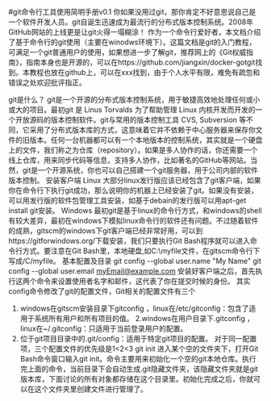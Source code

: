 #git命令行工具使用简明手册v0.1	
  你如果没用过git，那你肯定不好意思说自己是一个软件开发人员。git自诞生迅速成为最流行的分布式版本控制系统。2008年GitHub网站的上线更是让git火得一塌糊涂！
   作为一个命令行爱好者，本文档介绍了基于命令行的git使用（主要在winodws环境下）。这篇文档是git的入门教程，可满足一个git普通用户的使用，如果想进一步了解git，推荐网上的《Git权威指南》，指南本身也是开源的，可以在https://github.com/jiangxin/docker-gotgit找到。本教程也放在github上，可以在xxx找到，由于个人水平有限，难免有疏忽和错误之处欢迎批评指正。
 
git是什么？
  git是一个开源的分布式版本控制系统，用于敏捷高效地处理任何或小或大的项目。最初git 是 Linus Torvalds 为了帮助管理 Linux 内核开发而开发的一个开放源码的版本控制软件。git与常用的版本控制工具 CVS, Subversion 等不同，它采用了分布式版本库的方式，这意味着它并不依赖于中心服务器来保存你文件的旧版本。任何一台机器都可以有一个本地版本的控制系统，其实就是一个硬盘上的文件，我们称之为仓库（repository）。如果是多人协作的话，你还需要一个线上仓库，用来同步代码等信息，支持多人协作，比如著名的GitHub等网站。当然，git是一个开源系统，你也可以自己搭建一个git服务器，用于公司内部的软件版本控制。
安装客户端
Linux
  大部分linux发行版应该已经包含了git客户端，如果你在命令行下执行git成功，那么说明你的机器上已经安装了git。如果没有安装，可以用发行版的软件包管理工具安装，如基于debain的发行版可以用apt-get install git安装。
Windows
  最初git是基于linux的命令行方式，和windows的shell有较大差异，最初在windows下模拟linux命令行的软件还有问题。不过随着软件的成熟，gitscm的windows下git客户端已经非常好用，可以到https://gitforwindows.org/下载安装，我们只要执行Git Bash程序就可以进入命令行方式。要注意在Git Bash里，本地硬盘,如C:\myfile文件，在gitscm命令行下写成/C/myfile。
基本配置及目录
git config --global user.name "My Name" 
git config --global user.email myEmail@example.com
  安装好客户端之后，首先执行这两个命令来设置使用者名字和邮件，这代表了你在提交时候的身份。
  其实config命令修改了git的配置文件，Git相关的配置文件有三个
1. windows在gitscm安装目录下gitconfig ，linux在/etc/gitconfig：包含了适用于系统所有用户和所有项目的值。
2.windows在用户目录下.gitconfig ，linux在~/.gitconfig：只适用于当前登录用户的配置。
3. 位于git项目目录中的.git/config：适用于特定git项目的配置。
对于同一配置项，三个配置文件的优先级是1<2<3
git init
  进入某个空的文件夹下，打开Git Bash命令窗口输入git init。命令主要用来初始化一个空的git本地仓库。执行完上面的命令，当前目录下会自动生成.git隐藏文件夹，该隐藏文件夹就是git版本库，下面讨论的所有对象都存储在这个目录里。初始化完成之后，你就可以在这个文件夹里创建文件进行管理了。

